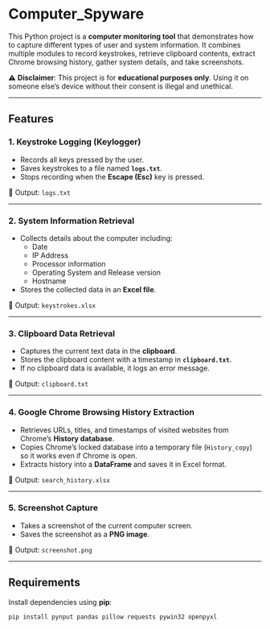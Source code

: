 # Computer_Spyware

This Python project is a **computer monitoring tool** that demonstrates how to capture different types of user and system information. It combines multiple modules to record keystrokes, retrieve clipboard contents, extract Chrome browsing history, gather system details, and take screenshots.  

⚠️ **Disclaimer**: This project is for **educational purposes only**. Using it on someone else’s device without their consent is illegal and unethical.  

---

## Features  

### 1. Keystroke Logging (Keylogger)  
- Records all keys pressed by the user.  
- Saves keystrokes to a file named **`logs.txt`**.  
- Stops recording when the **Escape (Esc)** key is pressed.  

📂 Output: `logs.txt`  

---

### 2. System Information Retrieval  
- Collects details about the computer including:  
  - Date  
  - IP Address  
  - Processor information  
  - Operating System and Release version  
  - Hostname  
- Stores the collected data in an **Excel file**.  

📂 Output: `keystrokes.xlsx`  

---

### 3. Clipboard Data Retrieval  
- Captures the current text data in the **clipboard**.  
- Stores the clipboard content with a timestamp in **`clipboard.txt`**.  
- If no clipboard data is available, it logs an error message.  

📂 Output: `clipboard.txt`  

---

### 4. Google Chrome Browsing History Extraction  
- Retrieves URLs, titles, and timestamps of visited websites from Chrome’s **History database**.  
- Copies Chrome’s locked database into a temporary file (`History_copy`) so it works even if Chrome is open.  
- Extracts history into a **DataFrame** and saves it in Excel format.  

📂 Output: `search_history.xlsx`  

---

### 5. Screenshot Capture  
- Takes a screenshot of the current computer screen.  
- Saves the screenshot as a **PNG image**.  

📂 Output: `screenshot.png`  

---

## Requirements  

Install dependencies using **pip**:  

```bash
pip install pynput pandas pillow requests pywin32 openpyxl

